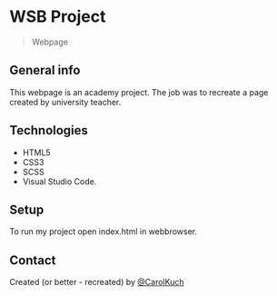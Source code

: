 # WSB Project
> Webpage

## General info
This webpage is an academy project. The job was to recreate a page created by university teacher.

## Technologies
* HTML5
* CSS3
* SCSS
* Visual Studio Code.

## Setup
To run my project open index.html in webbrowser.

## Contact
Created (or better - recreated) by [@CarolKuch](https://github.com/CarolKuch)
